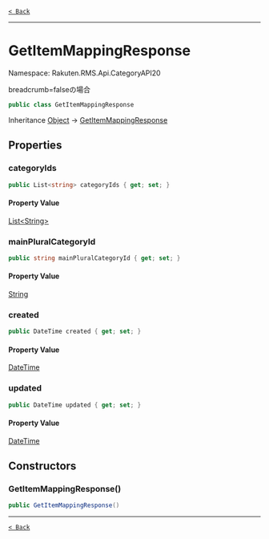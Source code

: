 [`< Back`](./)

---

# GetItemMappingResponse

Namespace: Rakuten.RMS.Api.CategoryAPI20

breadcrumb=falseの場合

```csharp
public class GetItemMappingResponse
```

Inheritance [Object](https://docs.microsoft.com/en-us/dotnet/api/system.object) → [GetItemMappingResponse](./rakuten.rms.api.categoryapi20.getitemmappingresponse)

## Properties

### **categoryIds**

```csharp
public List<string> categoryIds { get; set; }
```

#### Property Value

[List&lt;String&gt;](https://docs.microsoft.com/en-us/dotnet/api/system.collections.generic.list-1)<br>

### **mainPluralCategoryId**

```csharp
public string mainPluralCategoryId { get; set; }
```

#### Property Value

[String](https://docs.microsoft.com/en-us/dotnet/api/system.string)<br>

### **created**

```csharp
public DateTime created { get; set; }
```

#### Property Value

[DateTime](https://docs.microsoft.com/en-us/dotnet/api/system.datetime)<br>

### **updated**

```csharp
public DateTime updated { get; set; }
```

#### Property Value

[DateTime](https://docs.microsoft.com/en-us/dotnet/api/system.datetime)<br>

## Constructors

### **GetItemMappingResponse()**

```csharp
public GetItemMappingResponse()
```

---

[`< Back`](./)
